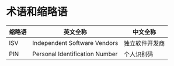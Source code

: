 # 术语和缩略语

| 缩略语 | 英文全称                         | 中文全称       |
| ------ | -------------------------------- | -------------- |
| ISV    | Independent Software Vendors     | 独立软件开发商 |
| PIN    | Personal Identification   Number | 个人识别码     |